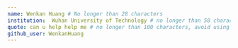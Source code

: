 ```yaml
---
name: Wenkan Huang # No longer than 28 characters
institution:  Wuhan University of Technology # no longer than 58 characters
quote: can u help help me # no longer than 100 characters, avoid using quotes(") to guarantee the format remains the same.
github_user: WenkanHuang
---
```

